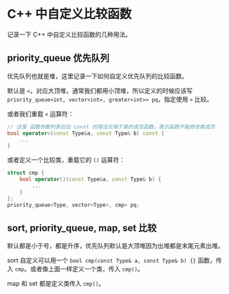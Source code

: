 # C++ 中自定义比较函数

记录一下 C++ 中自定义比较函数的几种用法。

## priority_queue 优先队列

优先队列也就是堆，这里记录一下如何自定义优先队列的比较函数。

默认是 `<`，对应大顶堆，通常我们都用小顶堆，所以定义的时候应该写 `priority_queue<int, vector<int>, greater<int>> pq`，指定使用 `>` 比较。

或者我们重载 `<` 运算符：

```c++
// 这里 函数参数列表后加 const 的用法仅用于类的成员函数，表示函数不能修改类成员
bool operator<(const Type&a, const Type& b) const {
    ...
}
```

或者定义一个比较类，重载它的 `()` 运算符：

```c++
struct cmp {
    bool operator()(const Type&a, const Type& b) {
        ...
    }
};
priority_queue<Type, vector<Type>, cmp> pq;
```

## sort, priority_queue, map, set 比较

默认都是小于号，都是升序，优先队列默认是大顶堆因为出堆都是末尾元素出堆。

sort 自定义可以用一个 `bool cmp(const Type& a, const Type& b) {}` 函数，传入 `cmp`。或者像上面一样定义一个类，传入 `cmp()`。

map 和 set 都是定义类传入 `cmp()`。
